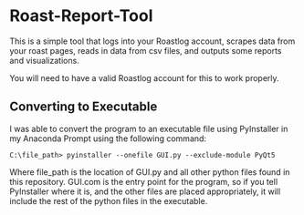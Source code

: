# Roast-Report-Tool



This is a simple tool that logs into your Roastlog account, scrapes data from your roast pages, reads in data from csv files, and outputs some reports and visualizations.

You will need to have a valid Roastlog account for this to work properly.

## Converting to Executable

I was able to convert the program to an executable file using PyInstaller in my Anaconda Prompt using the following command:

```
C:\file_path> pyinstaller --onefile GUI.py --exclude-module PyQt5
```

Where file_path is the location of GUI.py and all other python files found in this repository. GUI.com is the entry point for the program, so if you tell PyInstaller where it is, and the other files are placed appropriately, it will include the rest of the python files in the executable.
